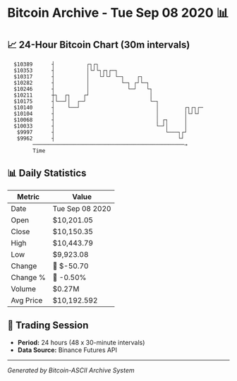 # Bitcoin Archive - Tue Sep 08 2020 📊

## 📈 24-Hour Bitcoin Chart (30m intervals)

```
  $10389      ┤          ┌┐┌┐                                  
  $10353      ┤          │└┘└┐┌┐┌─┐                            
  $10317      ┤          │   └┘└┘ └─┐    ┌┐                    
  $10282      ┤          │          └─┐ ┌┘└─┐                  
  $10246      ┤          │            └─┘   └┐                 
  $10211      ┼┐  ┌┐    ┌┘                   │                 
  $10175      ┤└──┘│  ┌─┘                    └─┐               
  $10140      ┤    └──┘                        │        ┌┐┌┐┌─ 
  $10104      ┤                                │        │└┘└┘  
  $10068      ┤                                │ ┌┐     │      
  $10033      ┤                                └─┘│     │      
   $9997      ┤                                   └───┐┌┘      
   $9962      ┤                                       └┘       
        ────────────────────────────────────────────────→
        Time
```

## 📊 Daily Statistics

| Metric | Value |
|--------|-------|
| Date | Tue Sep 08 2020 |
| Open | $10,201.05 |
| Close | $10,150.35 |
| High | $10,443.79 |
| Low | $9,923.08 |
| Change | 🔴 $-50.70 |
| Change % | 🔴 -0.50% |
| Volume | $0.27M |
| Avg Price | $10,192.592 |

## 📅 Trading Session

- **Period:** 24 hours (48 x 30-minute intervals)
- **Data Source:** Binance Futures API

---
*Generated by Bitcoin-ASCII Archive System*
